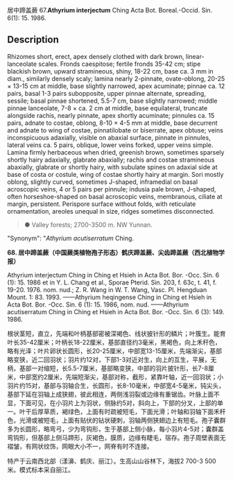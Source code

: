 居中蹄盖蕨
67.**Athyrium interjectum** Ching Acta Bot. Boreal.-Occid. Sin. 6(1): 15. 1986.

## Description
Rhizomes short, erect, apex densely clothed with dark brown, linear-lanceolate scales. Fronds caespitose; fertile fronds 35-42 cm; stipe blackish brown, upward stramineous, shiny, 18-22 cm, base ca. 3 mm in diam., similarly densely scaly; lamina nearly 2-pinnate, ovate-oblong, 20-25 × 13-15 cm at middle, base slightly narrowed, apex acuminate; pinnae ca. 12 pairs, basal 1-3 pairs subopposite, upper pinnae alternate, spreading, sessile; basal pinnae shortened, 5.5-7 cm, base slightly narrowed; middle pinnae lanceolate, 7-8 × ca. 2 cm at middle, base equilateral, truncate alongside rachis, nearly pinnate, apex shortly acuminate; pinnules ca. 15 pairs, adnate to costae, oblong, 8-10 × 4-5 mm at middle, base decurrent and adnate to wing of costae, pinnatilobate or biserrate, apex obtuse; veins inconspicuous adaxially, visible on abaxial surface, pinnate in pinnules, lateral veins ca. 5 pairs, oblique, lower veins forked, upper veins simple. Lamina firmly herbaceous when dried, greenish brown, sometimes sparsely shortly hairy adaxially, glabrate abaxially; rachis and costae stramineous abaxially, glabrate or shortly hairy, with subulate spines on adaxial side at base of costa or costule, wing of costae shortly hairy at margin. Sori mostly oblong, slightly curved, sometimes J-shaped, inframedial on basal acroscopic veins, 4 or 5 pairs per pinnule; indusia pale brown, J-shaped, often horseshoe-shaped on basal acroscopic veins, membranous, ciliate at margin, persistent. Perispore surface without folds, with reticulate ornamentation, areoles unequal in size, ridges sometimes disconnected.


> ● Valley forests; 2700-3500 m. NW Yunnan.

  "Synonym": "*Athyrium acutiserratum* Ching.

**68. 居中蹄盖蕨（中国蕨类植物孢子形态）鹤庆蹄盖蕨、尖齿蹄盖蕨（西北植物学报）**

Athyrium interjectum Ching in Ching et Hsieh in Acta Bot. Bor. -Occ. Sin. 6 (1): 15. 1986 et in Y. L. Chang et al., Sporae Pterid. Sin. 203, f. 63c, t. 41, f. 19-20. 1976. nom. nud.; Z. R. Wang in W. T. Wang, Vasc. Pl. Hengduan Mount. 1: 83. 1993. ——Athyrium heqingense Ching in Ching et Hsieh in Acta Bot. Bor. -Occ. Sin. 6 (1): 15. 1986, nom. nud. ——Athyrium acutiserratum Ching in Ching et Hsieh in Acta Bot. Bor. -Occ. Sin. 6 (3): 149. 1986.

根状茎短，直立，先端和叶柄基部密被深褐色、线状披针形的鳞片；叶簇生。能育叶长35-42厘米；叶柄长18-22厘米，基部直径约3毫米，黑褐色，向上禾秆色，略有光泽；叶片卵状长圆形，长20-25厘米，中部宽13-15厘米，先端渐尖，基部略变狭，近二回羽状；羽片约12对，下部1-3对近对生，向上的互生，平展，无柄，基部一对缩短，长5.5-7厘米，基部略变狭，中部的羽片披针形，长7-8厘米，中部宽约2厘米，先端短渐尖，基部对称，截形，紧靠叶轴，近一回羽状；小羽片约15对，基部与羽轴合生，长圆形，长8-10毫米，中部宽4-5毫米，钝尖头，基部下延在羽轴上成狭翅，彼此相连，两侧浅羽裂或边缘有重锯齿。叶脉上面不显，下面可见，在小羽片上为羽状，侧脉约5对，斜向上，下部的分叉，上部的单一。叶干后厚草质，褐绿色，上面有时疏被短毛，下面光滑；叶轴和羽轴下面禾秆色，光滑或被短毛，上面有贴伏的钻状硬刺，羽轴两侧狭翅边上有短毛。孢子囊群多为长圆形，略弯弓，少为弯钩形，生于基部上侧小脉，每小羽片4-5对；囊群盖弯钩形，但基部上侧马蹄形，灰褐色，膜质，边缘有睫毛，宿存。孢子周壁表面无褶皱，有网状纹饰，网眼大小不一，网脊有时不连接。

特产于云南西北部（漾濞、鹤庆、丽江）。生高山山谷林下，海拔2 700-3 500米。模式标本采自丽江。
